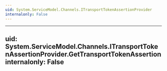 ```yaml
---
uid: System.ServiceModel.Channels.ITransportTokenAssertionProvider
internalonly: False
---
```


---
uid: System.ServiceModel.Channels.ITransportTokenAssertionProvider.GetTransportTokenAssertion
internalonly: False
---

